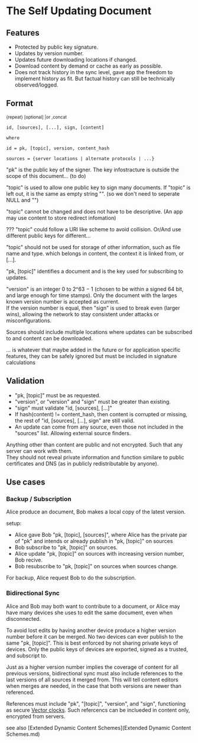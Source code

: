The Self Updating Document
==

Features
--
- Protected by public key signature.
- Updates by version number.
- Updates future downloading locations if changed.
- Download content by demand or cache as early as possible.
- Does not track history in the sync level, gave app the freedom to implement history as fit. But factual history can still be technically observed/logged. 


Format 
--
<small>{repeat}  [optional]  |or  ,concat</small>

	id, [sources], [...], sign, [content]
	
	where
	
	id = pk, [topic], version, content_hash
	
	sources = {server locations | alternate protocols | ...}
	


"pk" is the public key of the signer. The key infostracture is outside the scope of this document... (to do)

"topic" is used to allow one public key to sign many documents.
If "topic" is left out, it is the same as empty string "". (so we don't need to seperate NULL and "")

"topic" cannot be changed and does not have to be descriptive. (An app may use content to store redirect infomation)

??? "topic" could follow a URI like scheme to avoid collision. Or/And use different public keys for different...

"topic" should not be used for storage of other information, such as file name and type. which belongs in content, the context it is linked from, or [...].

"pk, [topic]" identifies a document and is the key used for subscribing to updates.

"version" is an integer 0 to 2^63 − 1 (chosen to be within a signed 64 bit, and large enough for time stamps).
Only the document with the larges known version number is accepted as current.  
If the version number is equal, then "sign" is used to break even (larger wins), allowing the network to stay consistent under attacks or misconfigurations.

Sources should include multiple locations where updates can be subscribed to and content can be downloaded.

... is whatever that maybe added in the future or for application specific features, they can be safely ignored but must be included in signature calculations

Validation
--

- "pk, [topic]" must be as requested.
- "version", or "version" and "sign" must be greater than existing.
- "sign" must validate "id, [sources], [...]"
- If hash(content) != content_hash, then content is corrupted or missing, the rest of "id, [sources], [...], sign" are still valid.
- An update can come from any source, even those not included in the "sources" list. Allowing  external source finders.

Anything other than content are public and not encrypted. Such that any server can work with them.  
They should not reveal private information and function similare to public certificates and DNS (as in publicly redistributable by anyone).

Use cases
---

### Backup / Subscription ###

Alice produce an document, Bob makes a local copy of the latest version.

setup:

- Alice gave Bob "pk, [topic], [sources]", where Alice has the private par of "pk" and intends or already publish in "pk, [topic]" on sources
- Bob subscribe to "pk, [topic]" on sources.
- Alice update "pk, [topic]" on sources with increasing version number, Bob recive.
- Bob resubscribe to "pk, [topic]" on sources when sources change.

For backup, Alice request Bob to do the subscription.

### Bidirectional Sync ###

Alice and Bob may both want to contribute to a document, or Alice may have many devices she uses to edit the same document, even when disconnected.

To avoid lost edits by having another device produce a higher version number before it can be merged. No two devices can ever publish to the same "pk, [topic]". This is best enforced by not sharing private keys of devices. Only the public keys of devices are exported, signed as a trusted, and subscript to.

Just as a higher version number implies the coverage of content for all previous versions, bidirectional sync must also include references to the last versions of all sources it merged from. This will tell content editors when merges are needed, in the case that both versions are newer than referenced. 

References must include "pk", "[topic]", "version", and "sign", functioning as secure [Vector clocks](http://en.wikipedia.org/wiki/Vector_clock). Such refercencs can be inclueded in content only, encrypted from servers.

see also [Extended Dynamic Content Schemes](Extended Dynamic Content Schemes.md)